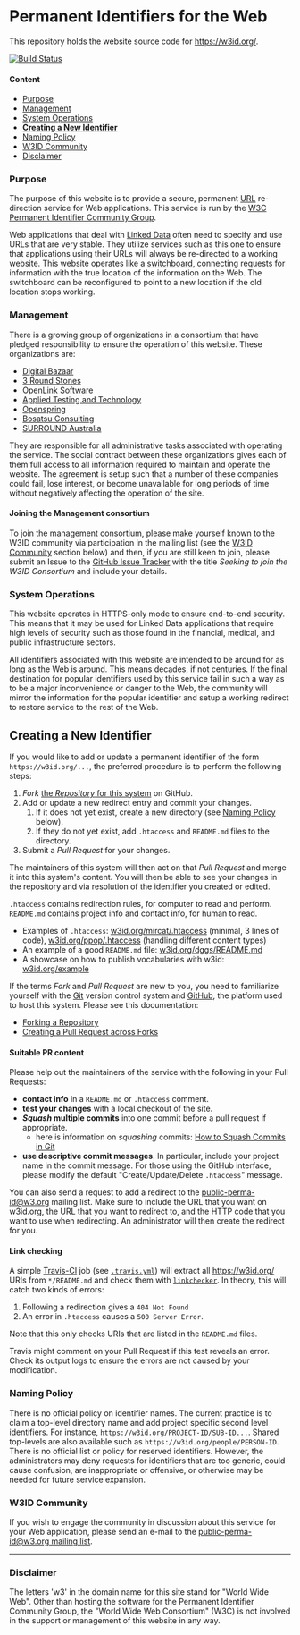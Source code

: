 Permanent Identifiers for the Web
=================================

This repository holds the website source code for <https://w3id.org/>.

[![Build Status](https://travis-ci.org/perma-id/w3id.org.svg)](https://travis-ci.org/perma-id/w3id.org)

#### Content

*   [Purpose](#purpose)
*   [Management](#management)
*   [System Operations](#system-operations)
*   [**Creating a New Identifier**](#new)
*   [Naming Policy](#naming-policy)
*   [W3ID Community](#w3id-community)
*   [Disclaimer](#disclaimer)

### Purpose

The purpose of this website is to provide a secure, permanent
[URL](https://en.wikipedia.org/wiki/URL) re-direction service for Web
applications. This service is run by the
[W3C Permanent Identifier Community Group](https://www.w3.org/community/perma-id/).

Web applications that deal with
[Linked Data](https://en.wikipedia.org/wiki/Linked_data) often need to
specify and use URLs that are very stable. They utilize services such
as this one to ensure that applications using their URLs will always
be re-directed to a working website. This website operates like a
[switchboard](https://en.wikipedia.org/wiki/Telephone_switchboard),
connecting requests for information with the true location of the
information on the Web. The switchboard can be reconfigured to point
to a new location if the old location stops working.

### Management

There is a growing group of organizations in a consortium that have pledged
responsibility to ensure the operation of this website. These organizations
are: 

* [Digital Bazaar](https://www.digitalbazaar.com/)
* [3 Round Stones](http://3roundstones.com/)
* [OpenLink Software](https://www.openlinksw.com/)
* [Applied Testing and Technology](https://www.aptest.com/)
* [Openspring](http://openspring.net/)
* [Bosatsu Consulting](https://bosatsu.net/)
* [SURROUND Australia](https://surroundaustralia.com/)

They are responsible for all
administrative tasks associated with operating the service. The social
contract between these organizations gives each of them full access to
all information required to maintain and operate the website. The
agreement is setup such that a number of these companies could fail,
lose interest, or become unavailable for long periods of time without
negatively affecting the operation of the site.

#### Joining the Management consortium 

To join the management consortium, please make yourself known to the
W3ID community via participation in the mailing list (see the
[W3ID Community](#w3id-community) section below) and then, if you are
still keen to join, please submit an Issue to the
[GitHub Issue Tracker](https://github.com/perma-id/w3id.org/issues)
with the title *Seeking to join the W3ID Consortium* and include
your details.

### System Operations

This website operates in HTTPS-only mode to ensure end-to-end security.
This means that it may be used for Linked Data applications that require
high levels of security such as those found in the financial, medical,
and public infrastructure sectors.

All identifiers associated with this website are intended to be around
for as long as the Web is around. This means decades, if not centuries.
If the final destination for popular identifiers used by this service
fail in such a way as to be a major inconvenience or danger to the Web,
the community will mirror the information for the popular identifier
and setup a working redirect to restore service to the rest of the Web.

<a id="new"></a>
## Creating a New Identifier

If you would like to add or update a permanent identifier of the form
`https://w3id.org/...`, the preferred procedure is to perform the
following steps:

1. _Fork_ [the _Repository_ for this system](https://github.com/perma-id/w3id.org) 
   on GitHub.
2. Add or update a new redirect entry and commit your changes.
   1. If it does not yet exist, create a new directory (see [Naming Policy](#naming) below).
   2. If they do not yet exist, add `.htaccess` and `README.md` files to the directory.
3. Submit a _Pull Request_ for your changes.

The maintainers of this system will then act on that _Pull Request_ and 
merge it into this system's content. You will then be able to see your 
changes in the repository and via resolution of the identifier you 
created or edited.

`.htaccess` contains redirection rules, for computer to read and perform.
`README.md` contains project info and contact info, for human to read.
  * Examples of `.htaccess`: [w3id.org/mircat/.htaccess](https://github.com/perma-id/w3id.org/blob/master/mircat/.htaccess) (minimal, 3 lines of code), [w3id.org/ppop/.htaccess](https://github.com/perma-id/w3id.org/blob/master/ppop/.htaccess) (handling different content types)
  * An example of a good `README.md` file: [w3id.org/dggs/README.md](https://github.com/perma-id/w3id.org/blob/master/dggs/README.md)
  * A showcase on how to publish vocabularies with w3id: [w3id.org/example](https://github.com/perma-id/w3id.org/tree/master/example)

If the terms _Fork_ and _Pull Request_ are new to you, you need to 
familiarize yourself with the [Git](https://git-scm.com/) version 
control system and [GitHub](https://github.com/), the platform used 
to host this system. Please see this documentation:

* [Forking a Repository](https://docs.github.com/en/github-ae@latest/github/getting-started-with-github/fork-a-repo)
* [Creating a Pull Request across Forks](https://docs.github.com/en/github-ae@latest/github/collaborating-with-issues-and-pull-requests/creating-a-pull-request-from-a-fork)

#### Suitable PR content

Please help out the maintainers of the service with the following in your 
Pull Requests:

* **contact info** in a `README.md` or `.htaccess` comment.
* **test your changes** with a local checkout of the site.
* **_Squash_ multiple commits** into one commit before a pull request 
  if appropriate.
  * here is information on _squashing_ commits: 
    [How to Squash Commits in Git](https://www.git-tower.com/learn/git/faq/git-squash/)
* **use descriptive commit messages**. In particular, include your project 
  name in the commit message. For those using the GitHub interface, please 
  modify the default "Create/Update/Delete `.htaccess`" message.

You can also send a request to add a redirect to the 
[public-perma-id@w3.org](https://lists.w3.org/Archives/Public/public-perma-id/) 
mailing list. Make sure to include the URL that you want on w3id.org, the 
URL that you want to redirect to, and the HTTP code that you want to use 
when redirecting. An administrator will then create the redirect for you.

#### Link checking
A simple [Travis-CI](https://travis-ci.org/perma-id/w3id.org) job
(see [`.travis.yml`](.travis.yml)) will extract all https://w3id.org/
URIs from `*/README.md` and check them with
[`linkchecker`](https://wummel.github.io/linkchecker/).
In theory, this will catch two kinds of errors:

1. Following a redirection gives a `404 Not Found`
2. An error in `.htaccess` causes a `500 Server Error`.

Note that this only checks URIs that are listed in the `README.md` files.

Travis might comment on your Pull Request if this test reveals an error.
Check its output logs to ensure the errors are not caused by
your modification.

<a id="naming"></a>
### Naming Policy

There is no official policy on identifier names. The current practice
is to claim a top-level directory name and add project specific second
level identifiers. For instance, `https://w3id.org/PROJECT-ID/SUB-ID...`.
Shared top-levels are also available such as
`https://w3id.org/people/PERSON-ID`. There is no official list or policy
for reserved identifiers. However, the administrators may deny requests
for identifiers that are too generic, could cause confusion, are
inappropriate or offensive, or otherwise may be needed for future
service expansion.

### W3ID Community

If you wish to engage the community in discussion about this service for
your Web application, please send an e-mail to the
[public-perma-id@w3.org mailing list](https://lists.w3.org/Archives/Public/public-perma-id/).

* * *

### Disclaimer

The letters 'w3' in the domain name for this site stand for "World Wide
Web". Other than hosting the software for the Permanent Identifier
Community Group, the "World Wide Web Consortium" (W3C) is not involved
in the support or management of this website in any way.
